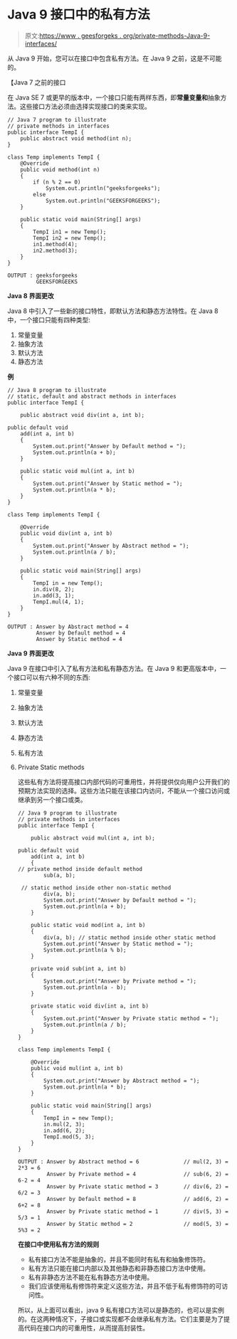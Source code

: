 # Java 9 接口中的私有方法

> 原文:[https://www . geesforgeks . org/private-methods-Java-9-interfaces/](https://www.geeksforgeeks.org/private-methods-java-9-interfaces/)

从 Java 9 开始，您可以在接口中包含私有方法。在 Java 9 之前，这是不可能的。

【Java 7 之前的接口

在 Java SE 7 或更早的版本中，一个接口只能有两样东西，即**常量变量和**抽象方法。这些接口方法必须由选择实现接口的类来实现。

```
// Java 7 program to illustrate
// private methods in interfaces
public interface TempI {
    public abstract void method(int n);
}

class Temp implements TempI {
    @Override
    public void method(int n)
    {
        if (n % 2 == 0)
            System.out.println("geeksforgeeks");
        else
            System.out.println("GEEKSFORGEEKS");
    }

    public static void main(String[] args)
    {
        TempI in1 = new Temp();
        TempI in2 = new Temp();
        in1.method(4);
        in2.method(3);
    }
}
```

```
OUTPUT : geeksforgeeks
         GEEKSFORGEEKS

```

**Java 8 界面更改**

Java 8 中引入了一些新的接口特性，即默认方法和静态方法特性。在 Java 8 中，一个接口只能有四种类型:

1.  常量变量
2.  抽象方法
3.  默认方法
4.  静态方法

**例**

```
// Java 8 program to illustrate
// static, default and abstract methods in interfaces
public interface TempI {

    public abstract void div(int a, int b);

public default void
    add(int a, int b)
    {
        System.out.print("Answer by Default method = ");
        System.out.println(a + b);
    }

    public static void mul(int a, int b)
    {
        System.out.print("Answer by Static method = ");
        System.out.println(a * b);
    }
}

class Temp implements TempI {

    @Override
    public void div(int a, int b)
    {
        System.out.print("Answer by Abstract method = ");
        System.out.println(a / b);
    }

    public static void main(String[] args)
    {
        TempI in = new Temp();
        in.div(8, 2);
        in.add(3, 1);
        TempI.mul(4, 1);
    }
}
```

```
OUTPUT : Answer by Abstract method = 4
         Answer by Default method = 4
         Answer by Static method = 4

```

**Java 9 界面更改**

Java 9 在接口中引入了私有方法和私有静态方法。在 Java 9 和更高版本中，一个接口可以有六种不同的东西:

1.  常量变量
2.  抽象方法
3.  默认方法
4.  静态方法
5.  私有方法
6.  Private Static methods

    这些私有方法将提高接口内部代码的可重用性，并将提供仅向用户公开我们的预期方法实现的选择。这些方法只能在该接口内访问，不能从一个接口访问或继承到另一个接口或类。

    ```
    // Java 9 program to illustrate
    // private methods in interfaces
    public interface TempI {

        public abstract void mul(int a, int b);

    public default void
        add(int a, int b)
        {
    // private method inside default method
            sub(a, b); 

     // static method inside other non-static method
            div(a, b);
            System.out.print("Answer by Default method = ");
            System.out.println(a + b);
        }

        public static void mod(int a, int b)
        {
            div(a, b); // static method inside other static method
            System.out.print("Answer by Static method = ");
            System.out.println(a % b);
        }

        private void sub(int a, int b)
        {
            System.out.print("Answer by Private method = ");
            System.out.println(a - b);
        }

        private static void div(int a, int b)
        {
            System.out.print("Answer by Private static method = ");
            System.out.println(a / b);
        }
    }

    class Temp implements TempI {

        @Override
        public void mul(int a, int b)
        {
            System.out.print("Answer by Abstract method = ");
            System.out.println(a * b);
        }

        public static void main(String[] args)
        {
            TempI in = new Temp();
            in.mul(2, 3);
            in.add(6, 2);
            TempI.mod(5, 3);
        }
    }
    ```

    ```
    OUTPUT : Answer by Abstract method = 6              // mul(2, 3) = 2*3 = 6
             Answer by Private method = 4               // sub(6, 2) = 6-2 = 4 
             Answer by Private static method = 3        // div(6, 2) = 6/2 = 3
             Answer by Default method = 8               // add(6, 2) = 6+2 = 8
             Answer by Private static method = 1        // div(5, 3) = 5/3 = 1 
             Answer by Static method = 2                // mod(5, 3) = 5%3 = 2

    ```

    **在接口中使用私有方法的规则**

    *   私有接口方法不能是抽象的，并且不能同时有私有和抽象修饰符。
    *   私有方法只能在接口内部以及其他静态和非静态接口方法中使用。
    *   私有非静态方法不能在私有静态方法中使用。
    *   我们应该使用私有修饰符来定义这些方法，并且不低于私有修饰符的可访问性。

    所以，从上面可以看出，java 9 私有接口方法可以是静态的，也可以是实例的。在这两种情况下，子接口或实现都不会继承私有方法。它们主要是为了提高代码在接口内的可重用性，从而提高封装性。